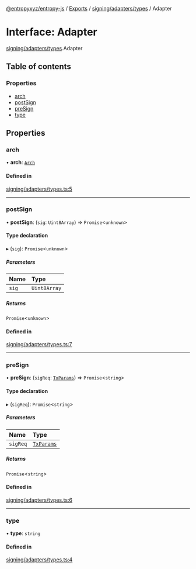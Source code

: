 [@entropyxyz/entropy-js](../README.md) / [Exports](../modules.md) / [signing/adapters/types](../modules/signing_adapters_types.md) / Adapter

# Interface: Adapter

[signing/adapters/types](../modules/signing_adapters_types.md).Adapter

## Table of contents

### Properties

- [arch](signing_adapters_types.Adapter.md#arch)
- [postSign](signing_adapters_types.Adapter.md#postsign)
- [preSign](signing_adapters_types.Adapter.md#presign)
- [type](signing_adapters_types.Adapter.md#type)

## Properties

### arch

• **arch**: [`Arch`](../enums/types.Arch.md)

#### Defined in

[signing/adapters/types.ts:5](https://github.com/entropyxyz/entropy-js/blob/7732646/src/signing/adapters/types.ts#L5)

___

### postSign

• **postSign**: (`sig`: `Uint8Array`) => `Promise`\<`unknown`\>

#### Type declaration

▸ (`sig`): `Promise`\<`unknown`\>

##### Parameters

| Name | Type |
| :------ | :------ |
| `sig` | `Uint8Array` |

##### Returns

`Promise`\<`unknown`\>

#### Defined in

[signing/adapters/types.ts:7](https://github.com/entropyxyz/entropy-js/blob/7732646/src/signing/adapters/types.ts#L7)

___

### preSign

• **preSign**: (`sigReq`: [`TxParams`](signing.TxParams.md)) => `Promise`\<`string`\>

#### Type declaration

▸ (`sigReq`): `Promise`\<`string`\>

##### Parameters

| Name | Type |
| :------ | :------ |
| `sigReq` | [`TxParams`](signing.TxParams.md) |

##### Returns

`Promise`\<`string`\>

#### Defined in

[signing/adapters/types.ts:6](https://github.com/entropyxyz/entropy-js/blob/7732646/src/signing/adapters/types.ts#L6)

___

### type

• **type**: `string`

#### Defined in

[signing/adapters/types.ts:4](https://github.com/entropyxyz/entropy-js/blob/7732646/src/signing/adapters/types.ts#L4)
